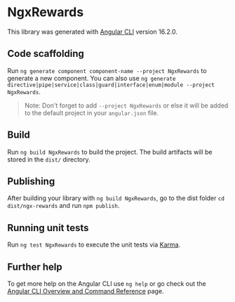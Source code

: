 # NgxRewards

This library was generated with [Angular CLI](https://github.com/angular/angular-cli) version 16.2.0.

## Code scaffolding

Run `ng generate component component-name --project NgxRewards` to generate a new component. You can also use `ng generate directive|pipe|service|class|guard|interface|enum|module --project NgxRewards`.
> Note: Don't forget to add `--project NgxRewards` or else it will be added to the default project in your `angular.json` file. 

## Build

Run `ng build NgxRewards` to build the project. The build artifacts will be stored in the `dist/` directory.

## Publishing

After building your library with `ng build NgxRewards`, go to the dist folder `cd dist/ngx-rewards` and run `npm publish`.

## Running unit tests

Run `ng test NgxRewards` to execute the unit tests via [Karma](https://karma-runner.github.io).

## Further help

To get more help on the Angular CLI use `ng help` or go check out the [Angular CLI Overview and Command Reference](https://angular.io/cli) page.
